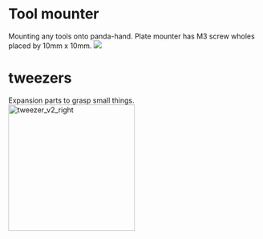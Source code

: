 
# Tool mounter
Mounting any tools onto panda-hand.  Plate mounter has M3 screw wholes placed by 10mm x 10mm.
![](https://raw.githubusercontent.com/ykawamura96/franka_demos/mech/add_adapter_parts/franka_accessories/panda_wrist/hand_adapter.png)
# tweezers
Expansion parts to grasp small things.
<img width="252" alt="tweezer_v2_right" src="https://user-images.githubusercontent.com/48650394/122322295-3781de00-cf60-11eb-926e-7aec0473b5ab.png">
